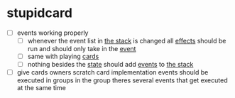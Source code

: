 # stupidcard
 
- [ ] events working properly
    - [ ] whenever the event list in [the stack](zones/subzones/subevents/zoneEventStack.py) is changed all [effects](effects) should be run and should only take in the [event](events)
    - [ ] same with playing [cards](cards)
    - [ ] nothing besides the [state](states\state.py) should add [events](events) to [the stack](zones/subzones/subevents/zoneEventStack.py)
- [ ] give cards owners
scratch card implementation
events should be executed in groups
in the group theres several events that get executed at the same time 
